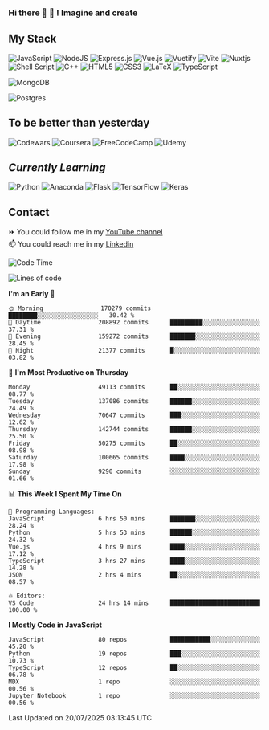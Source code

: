 ### Hi there 👋 🤖 ! Imagine and create

## My Stack
![JavaScript](https://img.shields.io/badge/javascript-%23323330.svg?style=for-the-badge&logo=javascript&logoColor=%23F7DF1E) ![NodeJS](https://img.shields.io/badge/node.js-6DA55F?style=for-the-badge&logo=node.js&logoColor=white) <img alt="Express.js" src="https://img.shields.io/badge/express.js%20-%23404d59.svg?&style=for-the-badge"/> ![Vue.js](https://img.shields.io/badge/vuejs-%2335495e.svg?style=for-the-badge&logo=vuedotjs&logoColor=%234FC08D) ![Vuetify](https://img.shields.io/badge/Vuetify-1867C0?style=for-the-badge&logo=vuetify&logoColor=AEDDFF) ![Vite](https://img.shields.io/badge/vite-%23646CFF.svg?style=for-the-badge&logo=vite&logoColor=white) ![Nuxtjs](https://img.shields.io/badge/Nuxt-002E3B?style=for-the-badge&logo=nuxtdotjs&logoColor=#00DC82) ![Shell Script](https://img.shields.io/badge/shell_script-%23121011.svg?style=for-the-badge&logo=gnu-bash&logoColor=white) ![C++](https://img.shields.io/badge/c++-%2300599C.svg?style=for-the-badge&logo=c%2B%2B&logoColor=white) ![HTML5](https://img.shields.io/badge/html5-%23E34F26.svg?style=for-the-badge&logo=html5&logoColor=white) ![CSS3](https://img.shields.io/badge/css3-%231572B6.svg?style=for-the-badge&logo=css3&logoColor=white) ![LaTeX](https://img.shields.io/badge/latex-%23008080.svg?style=for-the-badge&logo=latex&logoColor=white) ![TypeScript](https://img.shields.io/badge/typescript-%23007ACC.svg?style=for-the-badge&logo=typescript&logoColor=white)
<div>
  <img alt="MongoDB" src ="https://img.shields.io/badge/MongoDB-%234ea94b.svg?&style=for-the-badge&logo=mongodb&logoColor=white"/>
  
  ![Postgres](https://img.shields.io/badge/postgres-%23316192.svg?style=for-the-badge&logo=postgresql&logoColor=white)
</div>

## To be better than yesterday
![Codewars](https://img.shields.io/badge/Codewars-B1361E?style=for-the-badge&logo=codewars&logoColor=grey)
  ![Coursera](https://img.shields.io/badge/Coursera-%230056D2.svg?style=for-the-badge&logo=Coursera&logoColor=white)
  ![FreeCodeCamp](https://img.shields.io/badge/Freecodecamp-%23123.svg?&style=for-the-badge&logo=freecodecamp&logoColor=green)
  ![Udemy](https://img.shields.io/badge/Udemy-A435F0?style=for-the-badge&logo=Udemy&logoColor=white)

## *Currently Learning*
![Python](https://img.shields.io/badge/python-3670A0?style=for-the-badge&logo=python&logoColor=ffdd54) ![Anaconda](https://img.shields.io/badge/Anaconda-%2344A833.svg?style=for-the-badge&logo=anaconda&logoColor=white) 
![Flask](https://img.shields.io/badge/flask-%23000.svg?style=for-the-badge&logo=flask&logoColor=white) ![TensorFlow](https://img.shields.io/badge/TensorFlow-%23FF6F00.svg?style=for-the-badge&logo=TensorFlow&logoColor=white) ![Keras](https://img.shields.io/badge/Keras-%23D00000.svg?style=for-the-badge&logo=Keras&logoColor=white)

## Contact
⏩ You could follow me in my <a href="https://www.youtube.com/c/ViktorJimenezF" target="blank">YouTube channel</a>   <br>
📫 You could reach me in my <a href="https://www.linkedin.com/in/victorjuanjimenez/" target="blank">Linkedin</a>  

<!--START_SECTION:waka-->
![Code Time](http://img.shields.io/badge/Code%20Time-3%2C776%20hrs%2058%20mins-blue)

![Lines of code](https://img.shields.io/badge/From%20Hello%20World%20I%27ve%20Written-753.4%20million%20lines%20of%20code-blue)

**I'm an Early 🐤** 

```text
🌞 Morning                170279 commits      ████████░░░░░░░░░░░░░░░░░   30.42 % 
🌆 Daytime                208892 commits      █████████░░░░░░░░░░░░░░░░   37.31 % 
🌃 Evening                159272 commits      ███████░░░░░░░░░░░░░░░░░░   28.45 % 
🌙 Night                  21377 commits       █░░░░░░░░░░░░░░░░░░░░░░░░   03.82 % 
```
📅 **I'm Most Productive on Thursday** 

```text
Monday                   49113 commits       ██░░░░░░░░░░░░░░░░░░░░░░░   08.77 % 
Tuesday                  137086 commits      ██████░░░░░░░░░░░░░░░░░░░   24.49 % 
Wednesday                70647 commits       ███░░░░░░░░░░░░░░░░░░░░░░   12.62 % 
Thursday                 142744 commits      ██████░░░░░░░░░░░░░░░░░░░   25.50 % 
Friday                   50275 commits       ██░░░░░░░░░░░░░░░░░░░░░░░   08.98 % 
Saturday                 100665 commits      ████░░░░░░░░░░░░░░░░░░░░░   17.98 % 
Sunday                   9290 commits        ░░░░░░░░░░░░░░░░░░░░░░░░░   01.66 % 
```


📊 **This Week I Spent My Time On** 

```text
💬 Programming Languages: 
JavaScript               6 hrs 50 mins       ███████░░░░░░░░░░░░░░░░░░   28.24 % 
Python                   5 hrs 53 mins       ██████░░░░░░░░░░░░░░░░░░░   24.32 % 
Vue.js                   4 hrs 9 mins        ████░░░░░░░░░░░░░░░░░░░░░   17.12 % 
TypeScript               3 hrs 27 mins       ████░░░░░░░░░░░░░░░░░░░░░   14.28 % 
JSON                     2 hrs 4 mins        ██░░░░░░░░░░░░░░░░░░░░░░░   08.57 % 

🔥 Editors: 
VS Code                  24 hrs 14 mins      █████████████████████████   100.00 % 
```

**I Mostly Code in JavaScript** 

```text
JavaScript               80 repos            ███████████░░░░░░░░░░░░░░   45.20 % 
Python                   19 repos            ███░░░░░░░░░░░░░░░░░░░░░░   10.73 % 
TypeScript               12 repos            ██░░░░░░░░░░░░░░░░░░░░░░░   06.78 % 
MDX                      1 repo              ░░░░░░░░░░░░░░░░░░░░░░░░░   00.56 % 
Jupyter Notebook         1 repo              ░░░░░░░░░░░░░░░░░░░░░░░░░   00.56 % 
```




 Last Updated on 20/07/2025 03:13:45 UTC
<!--END_SECTION:waka-->

<!--
**ViktorJJF/ViktorJJF** is a ✨ _special_ ✨ repository because its `README.md` (this file) appears on your GitHub profile.



Here are some ideas to get you started:

- 🔭 I’m currently working on ...
- 🌱 I’m currently learning ...
- 👯 I’m looking to collaborate on ...
- 🤔 I’m looking for help with ...
- 💬 Ask me about ...
- 📫 How to reach me: ...
- 😄 Pronouns: ...
- ⚡ Fun fact: ...
-->
